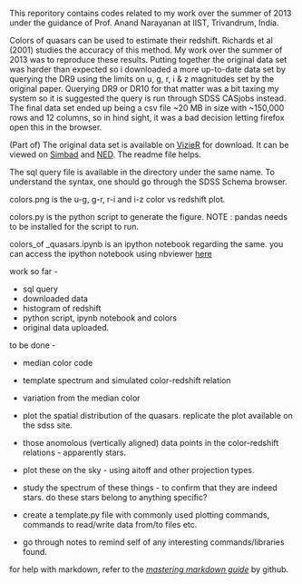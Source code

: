 This reporitory contains codes related to my work over the summer of 2013 under the guidance of Prof. Anand Narayanan at IIST, Trivandrum, India.

Colors of quasars can be used to estimate their redshift. Richards et al (2001) studies the accuracy of this method. My work over the summer of 2013 was to reproduce these results. Putting together the original data set was harder than expected so i downloaded a more up-to-date data set by querying the DR9 using the limits on u, g, r, i & z magnitudes set by the original paper. Querying DR9 or DR10 for that matter was a bit taxing my system so it is suggested the query is run through SDSS CASjobs instead. The final data set ended up being a csv file ~20 MB in size with ~150,000 rows and 12 columns, so in hind sight, it was a bad decision letting firefox open this in the browser.

(Part of) The original data set is available on [VizieR](http://vizier.cfa.harvard.edu/viz-bin/Cat?cat=J%2FAJ%2F121%2F2308&target=brief&) for download. It can be viewed on [Simbad](http://simbad.harvard.edu/simbad/sim-ref?querymethod=bib&simbo=on&submit=submit+bibcode&bibcode=2001AJ....121.2308R) and [NED](http://ned.ipac.caltech.edu/cgi-bin/nph-objsearch?search_type=Search&refcode=2001AJ....121.2308R). The readme file helps.

The sql query file is available in the directory under the same name. To understand the syntax, one should go through the SDSS Schema browser.

colors.png is the u-g, g-r, r-i and i-z color vs redshift plot.

colors.py is the python script to generate the figure. NOTE : pandas needs to be installed for the script to run.

colors_of _quasars.ipynb is an ipython notebook regarding the same.
you can access the ipython notebook using nbviewer [here](http://nbviewer.ipython.org/github/rahulporuri/quasar_colors/blob/master/colors_of_quasars.ipynb)

work so far - 

* sql query
* downloaded data
* histogram of redshift
* python script, ipynb notebook and colors
* original data uploaded.

to be done - 

* median color code
* template spectrum and simulated color-redshift relation
* variation from the median color

* plot the spatial distribution of the quasars. replicate the plot available on the sdss site.

* those anomolous (vertically aligned) data points in the color-redshift relations - apparently stars.
* plot these on the sky - using aitoff and other projection types.
* study the spectrum of these things - to confirm that they are indeed stars. do these stars belong to anything specific?

* create a template.py file with commonly used plotting commands, commands to read/write data from/to files etc.
* go through notes to remind self of any interesting commands/libraries found.

for help with markdown, refer to the [*mastering markdown guide*](https://guides.github.com/features/mastering-markdown/) by github.